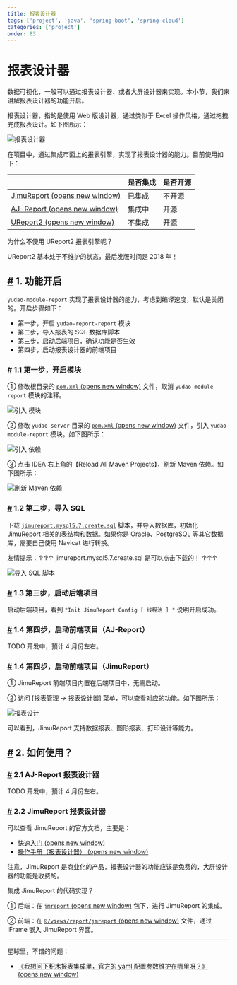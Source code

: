 ```yaml
---
title: 报表设计器
tags: ['project', 'java', 'spring-boot', 'spring-cloud']
categories: ['project']
order: 83
---
```

# 报表设计器

数据可视化，一般可以通过报表设计器、或者大屏设计器来实现。本小节，我们来讲解报表设计器的功能开启。

 报表设计器，指的是使用 Web 版设计器，通过类似于 Excel 操作风格，通过拖拽完成报表设计。如下图所示：

 ![报表设计器](https://doc.iocoder.cn/img/%E5%A4%A7%E5%B1%8F%E6%89%8B%E5%86%8C/%E6%8A%A5%E8%A1%A8%E8%AE%BE%E8%AE%A1%E5%99%A8/%E6%8A%A5%E8%A1%A8%E8%AE%BE%E8%AE%A1%E5%99%A8.gif)

 在项目中，通过集成市面上的报表引擎，实现了报表设计器的能力。目前使用如下：

 

|  | 是否集成 | 是否开源 |
| --- | --- | --- |
| [JimuReport  (opens new window)](https://github.com/jeecgboot/JimuReport) | 已集成 | 不开源 |
| [AJ-Report  (opens new window)](https://gitee.com/anji-plus/report) | 集成中 | 开源 |
| [UReport2  (opens new window)](https://github.com/youseries/ureport) | 不集成 | 开源 |

 为什么不使用 UReport2 报表引擎呢？

 UReport2 基本处于不维护的状态，最后发版时间是 2018 年！

 ## [#](#_1-功能开启) 1. 功能开启

 `yudao-module-report` 实现了报表设计器的能力，考虑到编译速度，默认是关闭的。开启步骤如下：

 * 第一步，开启 `yudao-report-report` 模块
* 第二步，导入报表的 SQL 数据库脚本
* 第三步，启动后端项目，确认功能是否生效
* 第四步，启动报表设计器的前端项目

 ### [#](#_1-1-第一步-开启模块) 1.1 第一步，开启模块

 ① 修改根目录的 [`pom.xml`  (opens new window)](https://github.com/YunaiV/ruoyi-vue-pro/blob/master/pom.xml) 文件，取消 `yudao-module-report` 模块的注释。

 ![引入  模块](https://doc.iocoder.cn/img/%E5%A4%A7%E5%B1%8F%E6%89%8B%E5%86%8C/%E6%8A%A5%E8%A1%A8%E8%AE%BE%E8%AE%A1%E5%99%A8/%E7%AC%AC%E4%B8%80%E6%AD%A5-01.png)

 ② 修改 `yudao-server` 目录的 [`pom.xml`  (opens new window)](https://github.com/YunaiV/ruoyi-vue-pro/blob/master/yudao-server/pom.xml) 文件，引入 `yudao-module-report` 模块。如下图所示：

 ![引入  依赖](https://doc.iocoder.cn/img/%E5%A4%A7%E5%B1%8F%E6%89%8B%E5%86%8C/%E6%8A%A5%E8%A1%A8%E8%AE%BE%E8%AE%A1%E5%99%A8/%E7%AC%AC%E4%B8%80%E6%AD%A5-02.png)

 ③ 点击 IDEA 右上角的【Reload All Maven Projects】，刷新 Maven 依赖。如下图所示：

 ![刷新 Maven 依赖](https://doc.iocoder.cn/img/%E5%85%AC%E4%BC%97%E5%8F%B7%E6%89%8B%E5%86%8C/%E5%8A%9F%E8%83%BD%E5%BC%80%E5%90%AF/%E7%AC%AC%E4%B8%80%E6%AD%A5-03.png)

 ### [#](#_1-2-第二步-导入-sql) 1.2 第二步，导入 SQL

 下载 [`jimureport.mysql5.7.create.sql`](/file/jimureport.mysql5.7.create.sql) 脚本，并导入数据库，初始化 JimuReport 相关的表结构和数据。如果你是 Oracle、PostgreSQL 等其它数据库，需要自己使用 Navicat 进行转换。

 友情提示：↑↑↑ jimureport.mysql5.7.create.sql 是可以点击下载的！ ↑↑↑

 ![导入 SQL 脚本](https://doc.iocoder.cn/img/%E5%A4%A7%E5%B1%8F%E6%89%8B%E5%86%8C/%E6%8A%A5%E8%A1%A8%E8%AE%BE%E8%AE%A1%E5%99%A8/%E7%AC%AC%E4%BA%8C%E6%AD%A5-01.png)

 ### [#](#_1-3-第三步-启动后端项目) 1.3 第三步，启动后端项目

 启动后端项目，看到 `"Init JimuReport Config [ 线程池 ] "` 说明开启成功。

 ### [#](#_1-4-第四步-启动前端项目-aj-report) 1.4 第四步，启动前端项目（AJ-Report）

 TODO 开发中，预计 4 月份左右。

 ### [#](#_1-4-第四步-启动前端项目-jimureport) 1.4 第四步，启动前端项目（JimuReport）

 ① JimuReport 前端项目内置在后端项目中，无需启动。

 ② 访问 [报表管理 -> 报表设计器] 菜单，可以查看对应的功能。如下图所示：

 ![报表设计](https://doc.iocoder.cn/img/%E5%A4%A7%E5%B1%8F%E6%89%8B%E5%86%8C/%E6%8A%A5%E8%A1%A8%E8%AE%BE%E8%AE%A1%E5%99%A8/%E7%AC%AC%E5%9B%9B%E6%AD%A5-JimuReport.png)

 可以看到，JimuReport 支持数据报表、图形报表、打印设计等能力。

 ## [#](#_2-如何使用) 2. 如何使用？

 ### [#](#_2-1-aj-report-报表设计器) 2.1 AJ-Report 报表设计器

 TODO 开发中，预计 4 月份左右。

 ### [#](#_2-2-jimureport-报表设计器) 2.2 JimuReport 报表设计器

 可以查看 JimuReport 的官方文档，主要是：

 * [快速入门  (opens new window)](http://report.jeecg.com/2075805)
* [操作手册（报表设计器）  (opens new window)](http://report.jeecg.com/1423422)

 注意，JimuReport 是商业化的产品，报表设计器的功能应该是免费的，大屏设计器的功能是收费的。

 集成 JimuReport 的代码实现？

 ① 后端：在 [`jmreport`  (opens new window)](https://github.com/YunaiV/ruoyi-vue-pro/tree/master/yudao-module-report/yudao-module-report-biz/src/main/java/cn/iocoder/yudao/module/report/framework/jmreport) 包下，进行 JimuReport 的集成。

 ② 前端：在 [`@/views/report/jmreport`  (opens new window)](https://github.com/yudaocode/yudao-ui-admin-vue2/blob/master/src/views/report/jmreport/index.vue) 文件，通过 IFrame 嵌入 JimuReport 界面。

 

---

 星球里，不错的问题：

 * [《我想问下积木报表集成里，官方的 yaml 配置参数维护在哪里呀？》  (opens new window)](https://t.zsxq.com/19s87CV2J)
